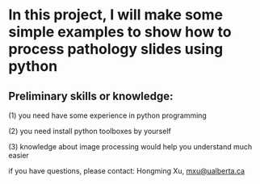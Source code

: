 # In this project, I will make some simple examples to show how to process pathology slides using python
## Preliminary skills or knowledge: 

(1) you need have some experience in python programming

(2) you need install python toolboxes by yourself

(3) knowledge about image processing would help you understand much easier

if you have questions, please contact: Hongming Xu, mxu@ualberta.ca
